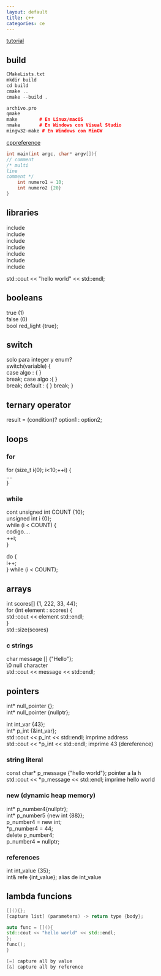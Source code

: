 ```yaml
---
layout: default
title: c++
categories: ce
---
```

[tutorial](https://www.youtube.com/watch?v=8jLOx1hD3_o) 
## build
```c++
CMakeLists.txt
mkdir build
cd build
cmake ..
cmake --build .

archivo.pro
qmake
make        # En Linux/macOS
nmake       # En Windows con Visual Studio
mingw32-make # En Windows con MinGW

```
[cppreference](https://cppreference.com/) 
```c
int main(int argc, char* argv[]){
// comment
/* multi
line
comment */ 
    int numero1 = 10;
    int numero2 {20}
}


```
## libraries
include <iostream>  
include <ios>  
include <iomanip>  
include <cmath>  
include <cctype>  
include <cstring>  
include <string>  

std::cout << "hello world" << std::endl;  

## booleans
true (1)  
false (0)  
bool red_light {true};  

## switch
solo para integer y enum?  
switch(variable) {  
    case algo : { }  
    break;
    case algo :{ }  
    break;
    default : { }
    break;
}  

## ternary operator
result = (condition)? option1 : option2;  

## loops
### for
for (size_t i{0}; i<10;++i) {  
....  
}  
### while
cont unsigned int COUNT {10};  
unsigned int i {0};  
while (i < COUNT) {  
codigo....  
++i;  
}  

do {  
i++;  
} while (i < COUNT);  

## arrays
int scores[] {1, 222, 33, 44};  
for (int element : scores) {  
std::cout << element std::endl;  
}  
std::size(scores)  
### c strings
char message [] {"Hello"};  
\0 null character  
std::cout << message << std::endl;  

## pointers
int* null_pointer {};  
int* null_pointer {nullptr};  

int int_var {43};  
int* p_int {&int_var};  
std::cout << p_int << std::endl;  imprime address  
std::cout << *p_int << std::endl;  imprime 43  (dereference)  
### string literal
const char* p_message {"hello world"};  pointer a la h  
std::cout << *p_message << std::endl;  imprime hello world  
### new (dynamic heap memory)
int* p_number4{nullptr};  
int* p_number5 {new int {88}};  
p_number4 = new int;  
*p_number4 = 44;  
delete p_number4;  
p_number4 = nullptr;  
### references
int int_value {35};  
int& refe {int_value}; alias de int_value  
## lambda funcions
```c++
[](){};
[capture list] (parameters) -> return type {body};

auto func = [](){
std::cout << "hello world" << std::endl;
};
func();
}

[=] capture all by value
[&] capture all by reference

```

